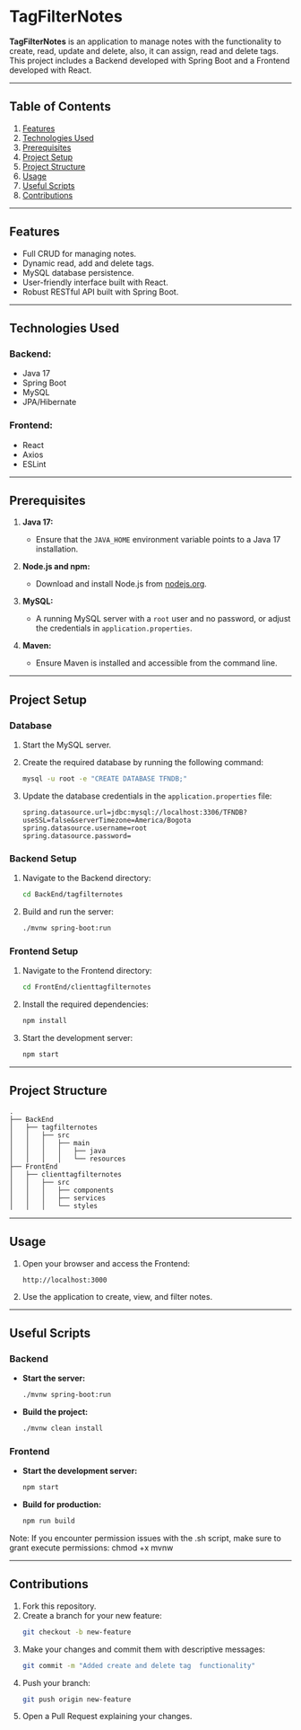# TagFilterNotes

**TagFilterNotes** is an application to manage notes with the functionality to create, read, update and delete, also, it can assign, read and delete tags. This project includes a Backend developed with Spring Boot and a Frontend developed with React.

---

## Table of Contents

1. [Features](#features)
2. [Technologies Used](#technologies-used)
3. [Prerequisites](#prerequisites)
4. [Project Setup](#project-setup)
5. [Project Structure](#project-structure)
6. [Usage](#usage)
7. [Useful Scripts](#useful-scripts)
8. [Contributions](#contributions)

---

## Features

- Full CRUD for managing notes.
- Dynamic read, add and delete tags.
- MySQL database persistence.
- User-friendly interface built with React.
- Robust RESTful API built with Spring Boot.

---

## Technologies Used

### Backend:
- Java 17
- Spring Boot
- MySQL
- JPA/Hibernate

### Frontend:
- React
- Axios
- ESLint

---

## Prerequisites

1. **Java 17:**
   - Ensure that the `JAVA_HOME` environment variable points to a Java 17 installation.

2. **Node.js and npm:**
   - Download and install Node.js from [nodejs.org](https://nodejs.org/).

3. **MySQL:**
   - A running MySQL server with a `root` user and no password, or adjust the credentials in `application.properties`.

4. **Maven:**
   - Ensure Maven is installed and accessible from the command line.

---

## Project Setup

### Database

1. Start the MySQL server.
2. Create the required database by running the following command:

   ```bash
   mysql -u root -e "CREATE DATABASE TFNDB;"
   ```

3. Update the database credentials in the `application.properties` file:

   ```properties
   spring.datasource.url=jdbc:mysql://localhost:3306/TFNDB?useSSL=false&serverTimezone=America/Bogota
   spring.datasource.username=root
   spring.datasource.password=
   ```

### Backend Setup

1. Navigate to the Backend directory:
   ```bash
   cd BackEnd/tagfilternotes
   ```
2. Build and run the server:
   ```bash
   ./mvnw spring-boot:run
   ```

### Frontend Setup

1. Navigate to the Frontend directory:
   ```bash
   cd FrontEnd/clienttagfilternotes
   ```
2. Install the required dependencies:
   ```bash
   npm install
   ```
3. Start the development server:
   ```bash
   npm start
   ```

---

## Project Structure

```
.
├── BackEnd
│   ├── tagfilternotes
│   │   ├── src
│   │   │   ├── main
│   │   │   │   ├── java
│   │   │   │   └── resources
├── FrontEnd
│   ├── clienttagfilternotes
│   │   ├── src
│   │   │   ├── components
│   │   │   ├── services
│   │   │   └── styles
```

---

## Usage

1. Open your browser and access the Frontend:
   ```
   http://localhost:3000
   ```

2. Use the application to create, view, and filter notes.

---

## Useful Scripts

### Backend
- **Start the server:**
  ```bash
  ./mvnw spring-boot:run
  ```

- **Build the project:**
  ```bash
  ./mvnw clean install
  ```

### Frontend
- **Start the development server:**
  ```bash
  npm start
  ```

- **Build for production:**
  ```bash
  npm run build
  ```

Note: If you encounter permission issues with the .sh script, make sure to grant execute permissions:
chmod +x mvnw


---

## Contributions

1. Fork this repository.
2. Create a branch for your new feature:
   ```bash
   git checkout -b new-feature
   ```
3. Make your changes and commit them with descriptive messages:
   ```bash
   git commit -m "Added create and delete tag  functionality"
   ```
4. Push your branch:
   ```bash
   git push origin new-feature
   ```
5. Open a Pull Request explaining your changes.

